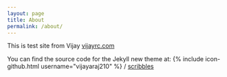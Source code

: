 ```yaml
---
layout: page
title: About
permalink: /about/
---
```


 This is test site from Vijay [vijayrc.com](http://vijayrc.com/)

You can find the source code for the Jekyll new theme at:
{% include icon-github.html username="vijayaraj210" %} /
[scribbles](https://github.com/vijayaraj210/scribbles)

